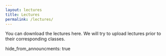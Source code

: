 ```yaml
---
layout: lectures
title: Lectures
permalink: /lectures/
---
```

You can download the lectures here. We will try to upload lectures prior to their corresponding classes.


hide_from_announcments: true
